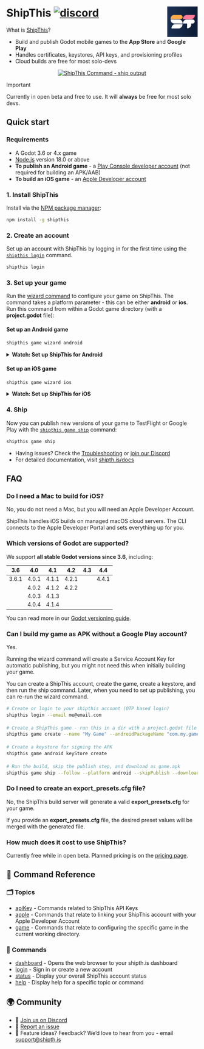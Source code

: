 

# ShipThis <a href="https://discord.gg/gPjn3S99k4"><img alt="discord" src="https://img.shields.io/discord/1304144717239554069?style=flat-square&label=%F0%9F%92%AC%20discord&color=00ACD7"></a><a href="https://github.com/shipth-is/cli"><img src="docs/assets/st.png" align="right" height="80" alt="ShipThis" /></a>

What is [ShipThis](https://shipth.is/?ref=github_readme)?

- Build and publish Godot mobile games to the **App Store** and **Google Play**
- Handles certificates, keystores, API keys, and provisioning profiles
- Cloud builds are free for most solo-devs

<p align="center">
  <a href="https://shipth.is/docs/reference/game/ship?ref=github_readme">
    <picture>
      <img height="266" width="504" alt="ShipThis Command - ship output" src="docs/assets/ship-outputx0.8.gif">
    </picture>
  </a>
</p>


> [!IMPORTANT]
> Currently in open beta and free to use. It will **always** be free for most solo devs.


## Quick start

### Requirements

- A Godot 3.6 or 4.x game
- [Node.js](https://nodejs.org/en/download/) version 18.0 or above
- **To publish an Android game** - a [Play Console developer account](https://play.google.com/apps/publish/signup) (not required for building an APK/AAB)
- **To build an iOS game** - an [Apple Developer account](https://developer.apple.com)

### 1. Install ShipThis


Install via the [NPM package manager](https://www.npmjs.com/):

```bash
npm install -g shipthis
```

### 2. Create an account

Set up an account with ShipThis by logging in for the first time using the [`shipthis login`](https://shipth.is/docs/reference/login?ref=github_readme) command.


```bash
shipthis login
```

### 3. Set up your game

Run the [wizard command](https://shipth.is/docs/reference/game/wizard?ref=github_readme) to configure your game on ShipThis. The command takes a platform parameter - this can be either **android** or **ios**. Run this command from within a Godot game directory (with a **project.godot** file):

#### Set up an Android game

```bash
shipthis game wizard android
```

<details>
<summary><strong>Watch: Set up ShipThis for Android</strong></summary>

<p align="center">
  <picture>
    <img height="431" width="672" alt="ShipThis Command - Android Wizard - published game" src="docs/assets/wizard-android-existingx0.5.gif">
  </picture>
</p>

</details>

#### Set up an iOS game

```bash
shipthis game wizard ios
```

<details>
<summary><strong>Watch: Set up ShipThis for iOS</strong></summary>

<p align="center">
  <a href="https://www.youtube.com/watch?v=ijTUFVk1duw" target="_blank">
    <img src="https://img.youtube.com/vi/ijTUFVk1duw/0.jpg" alt="Watch the iOS setup video" width="640" height="480">
  </a>
</p>

</details>

### 4. Ship

Now you can publish new versions of your game to TestFlight or Google Play with the [`shipthis game ship`](https://shipth.is/docs/reference/game/ship?ref=github_readme) command:

```bash
shipthis game ship
```

- Having issues? Check the [Troubleshooting](https://shipth.is/docs/troubleshooting?ref=github_readme) or [join our Discord](https://discord.gg/gPjn3S99k4)
- For detailed documentation, visit [shipth.is/docs](https://shipth.is/docs?ref=github_readme)


## FAQ

### Do I need a Mac to build for iOS?

No, you do not need a Mac, but you will need an Apple Developer Account.

ShipThis handles iOS builds on managed macOS cloud servers. The CLI connects to the Apple Developer Portal and sets everything up for you.

### Which versions of Godot are supported?

We support **all stable Godot versions since 3.6**, including:

| 3.6     | 4.0      | 4.1      | 4.2    | 4.3 | 4.4    |
|---------|----------|----------|--------|-----|--------|
| 3.6.1   | 4.0.1    | 4.1.1    | 4.2.1  |     | 4.4.1  |
|         | 4.0.2    | 4.1.2    | 4.2.2  |     |        |
|         | 4.0.3    | 4.1.3    |        |     |        |
|         | 4.0.4    | 4.1.4    |        |     |        |

You can read more in our [Godot versioning guide](https://shipth.is/docs/guides/godot-versioning?ref=github_readme).


### Can I build my game as APK without a Google Play account?

Yes.

Running the wizard command will create a Service Account Key for automatic publishing, but you might not need this when initially building your game.

You can create a ShipThis account, create the game, create a keystore, and then run the ship command. Later, when you need to set up publishing, you can re-run the wizard command.

```bash
# Create or login to your shipthis account (OTP based login)
shipthis login --email me@email.com

# Create a ShipThis game - run this in a dir with a project.godot file
shipthis game create --name "My Game" --androidPackageName "com.my.game"

# Create a keystore for signing the APK
shipthis game android keyStore create

# Run the build, skip the publish step, and download as game.apk
shipthis game ship --follow --platform android --skipPublish --downloadAPK game.apk
```

### Do I need to create an export_presets.cfg file?

No, the ShipThis build server will generate a valid **export_presets.cfg** for your game.

If you provide an **export_presets.cfg** file, the desired preset values will be merged with the generated file.

### How much does it cost to use ShipThis?

Currently free while in open beta. Planned pricing is on the [pricing page](https://shipth.is/pricing?ref=github_readme).


## 📖 Command Reference

### 🗂 Topics

- [apiKey](https://shipth.is/docs/reference/apiKey?ref=github_readme) - Commands related to ShipThis API Keys
- [apple](https://shipth.is/docs/reference/apple?ref=github_readme) - Commands that relate to linking your ShipThis account with your Apple Developer Account
- [game](https://shipth.is/docs/reference/game?ref=github_readme) - Commands that relate to configuring the specific game in the current working directory.

### 🔧 Commands

- [dashboard](https://shipth.is/docs/reference/dashboard?ref=github_readme) - Opens the web browser to your shipth.is dashboard
- [login](https://shipth.is/docs/reference/login?ref=github_readme) - Sign in or create a new account
- [status](https://shipth.is/docs/reference/status?ref=github_readme) - Display your overall ShipThis account status
- [help](https://shipth.is/docs/reference/help?ref=github_readme) - Display help for a specific topic or command

## 🌍 Community

- 💬 [Join us on Discord](https://discord.gg/gPjn3S99k4)
- 🐛 [Report an issue](https://github.com/shipth-is/cli/issues)
- 📣 Feature ideas? Feedback? We’d love to hear from you - email support@shipth.is